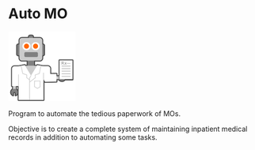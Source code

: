 # Auto MO

![Auto MO](https://raw.githubusercontent.com/aliaafee/automo/master/images/src/icon_robot.png)

Program to automate the tedious paperwork of MOs.

Objective is to create a complete system of maintaining inpatient medical records in addition to automating some tasks.
